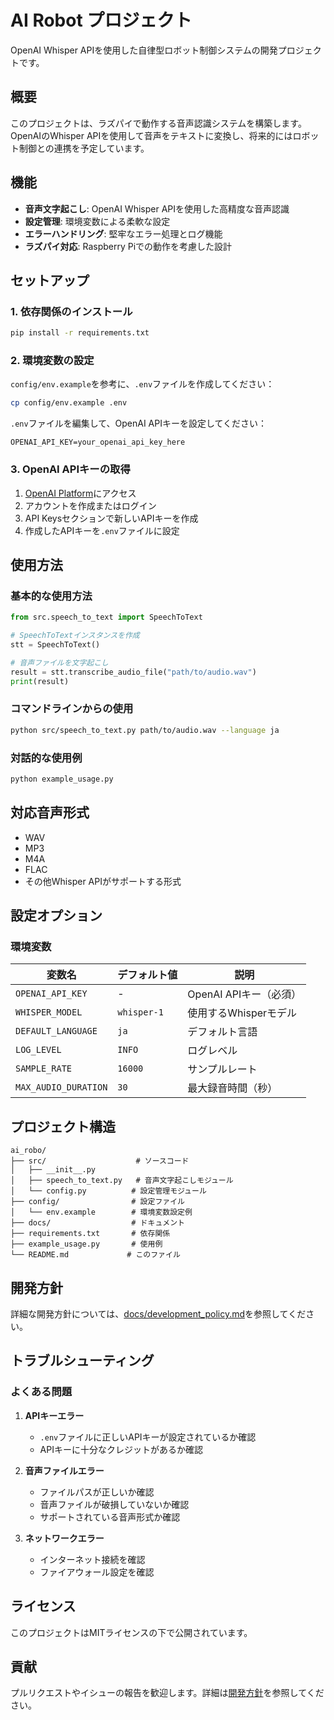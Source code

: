 # AI Robot プロジェクト

OpenAI Whisper APIを使用した自律型ロボット制御システムの開発プロジェクトです。

## 概要

このプロジェクトは、ラズパイで動作する音声認識システムを構築します。OpenAIのWhisper APIを使用して音声をテキストに変換し、将来的にはロボット制御との連携を予定しています。

## 機能

- **音声文字起こし**: OpenAI Whisper APIを使用した高精度な音声認識
- **設定管理**: 環境変数による柔軟な設定
- **エラーハンドリング**: 堅牢なエラー処理とログ機能
- **ラズパイ対応**: Raspberry Piでの動作を考慮した設計

## セットアップ

### 1. 依存関係のインストール

```bash
pip install -r requirements.txt
```

### 2. 環境変数の設定

`config/env.example`を参考に、`.env`ファイルを作成してください：

```bash
cp config/env.example .env
```

`.env`ファイルを編集して、OpenAI APIキーを設定してください：

```
OPENAI_API_KEY=your_openai_api_key_here
```

### 3. OpenAI APIキーの取得

1. [OpenAI Platform](https://platform.openai.com/)にアクセス
2. アカウントを作成またはログイン
3. API Keysセクションで新しいAPIキーを作成
4. 作成したAPIキーを`.env`ファイルに設定

## 使用方法

### 基本的な使用方法

```python
from src.speech_to_text import SpeechToText

# SpeechToTextインスタンスを作成
stt = SpeechToText()

# 音声ファイルを文字起こし
result = stt.transcribe_audio_file("path/to/audio.wav")
print(result)
```

### コマンドラインからの使用

```bash
python src/speech_to_text.py path/to/audio.wav --language ja
```

### 対話的な使用例

```bash
python example_usage.py
```

## 対応音声形式

- WAV
- MP3
- M4A
- FLAC
- その他Whisper APIがサポートする形式

## 設定オプション

### 環境変数

| 変数名 | デフォルト値 | 説明 |
|--------|-------------|------|
| `OPENAI_API_KEY` | - | OpenAI APIキー（必須） |
| `WHISPER_MODEL` | `whisper-1` | 使用するWhisperモデル |
| `DEFAULT_LANGUAGE` | `ja` | デフォルト言語 |
| `LOG_LEVEL` | `INFO` | ログレベル |
| `SAMPLE_RATE` | `16000` | サンプルレート |
| `MAX_AUDIO_DURATION` | `30` | 最大録音時間（秒） |

## プロジェクト構造

```
ai_robo/
├── src/                    # ソースコード
│   ├── __init__.py
│   ├── speech_to_text.py   # 音声文字起こしモジュール
│   └── config.py          # 設定管理モジュール
├── config/                # 設定ファイル
│   └── env.example        # 環境変数設定例
├── docs/                  # ドキュメント
├── requirements.txt       # 依存関係
├── example_usage.py       # 使用例
└── README.md             # このファイル
```

## 開発方針

詳細な開発方針については、[docs/development_policy.md](docs/development_policy.md)を参照してください。

## トラブルシューティング

### よくある問題

1. **APIキーエラー**
   - `.env`ファイルに正しいAPIキーが設定されているか確認
   - APIキーに十分なクレジットがあるか確認

2. **音声ファイルエラー**
   - ファイルパスが正しいか確認
   - 音声ファイルが破損していないか確認
   - サポートされている音声形式か確認

3. **ネットワークエラー**
   - インターネット接続を確認
   - ファイアウォール設定を確認

## ライセンス

このプロジェクトはMITライセンスの下で公開されています。

## 貢献

プルリクエストやイシューの報告を歓迎します。詳細は[開発方針](docs/development_policy.md)を参照してください。